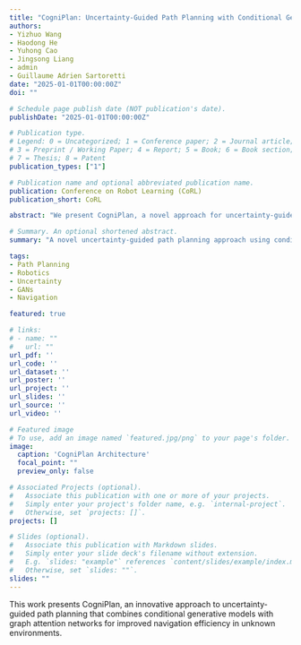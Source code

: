 ```yaml
---
title: "CogniPlan: Uncertainty-Guided Path Planning with Conditional Generative Layout Prediction"
authors:
- Yizhuo Wang
- Haodong He  
- Yuhong Cao
- Jingsong Liang
- admin
- Guillaume Adrien Sartoretti
date: "2025-01-01T00:00:00Z"
doi: ""

# Schedule page publish date (NOT publication's date).
publishDate: "2025-01-01T00:00:00Z"

# Publication type.
# Legend: 0 = Uncategorized; 1 = Conference paper; 2 = Journal article;
# 3 = Preprint / Working Paper; 4 = Report; 5 = Book; 6 = Book section;
# 7 = Thesis; 8 = Patent
publication_types: ["1"]

# Publication name and optional abbreviated publication name.
publication: Conference on Robot Learning (CoRL)
publication_short: CoRL

abstract: "We present CogniPlan, a novel approach for uncertainty-guided path planning that integrates a Wasserstein GAN-based conditional inpainting model with a graph attention network. Our method achieves 17.7% shorter exploration paths and 3.9% better navigation efficiency across 100+ maps compared to existing approaches."

# Summary. An optional shortened abstract.
summary: "A novel uncertainty-guided path planning approach using conditional generative layout prediction, achieving significant improvements in exploration efficiency."

tags:
- Path Planning
- Robotics
- Uncertainty
- GANs
- Navigation

featured: true

# links:
# - name: ""
#   url: ""
url_pdf: ''
url_code: ''
url_dataset: ''
url_poster: ''
url_project: ''
url_slides: ''
url_source: ''
url_video: ''

# Featured image
# To use, add an image named `featured.jpg/png` to your page's folder. 
image:
  caption: 'CogniPlan Architecture'
  focal_point: ""
  preview_only: false

# Associated Projects (optional).
#   Associate this publication with one or more of your projects.
#   Simply enter your project's folder name, e.g. `internal-project`.
#   Otherwise, set `projects: []`.
projects: []

# Slides (optional).
#   Associate this publication with Markdown slides.
#   Simply enter your slide deck's filename without extension.
#   E.g. `slides: "example"` references `content/slides/example/index.md`.
#   Otherwise, set `slides: ""`.
slides: ""
---
```


This work presents CogniPlan, an innovative approach to uncertainty-guided path planning that combines conditional generative models with graph attention networks for improved navigation efficiency in unknown environments.
